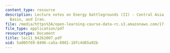 ```yaml
---
content_type: resource
description: Lecture notes on Energy battlegrounds (II) - Central Asia, the Caspian
  Basin, and Iran.
file: /media/https%3A/open-learning-course-data-rc.s3.amazonaws.com/17-906-reading-seminar-in-social-science-the-geopolitics-and-geoeconomics-of-global-energy-spring-2007/5a005f698496ca5a898110fc4d65a92b_lec11_04262007.pdf
file_type: application/pdf
resourcetype: Document
title: lec11_04262007.pdf
uid: 5a005f69-8496-ca5a-8981-10fc4d65a92b
---
```

